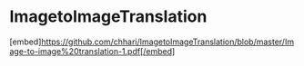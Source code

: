 # ImagetoImageTranslation
[embed]https://github.com/chhari/ImagetoImageTranslation/blob/master/Image-to-image%20translation-1.pdf[/embed]
